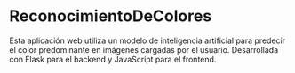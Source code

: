 # ReconocimientoDeColores
Esta aplicación web utiliza un modelo de inteligencia artificial para predecir el color predominante en imágenes cargadas por el usuario. Desarrollada con Flask para el backend y JavaScript para el frontend.
